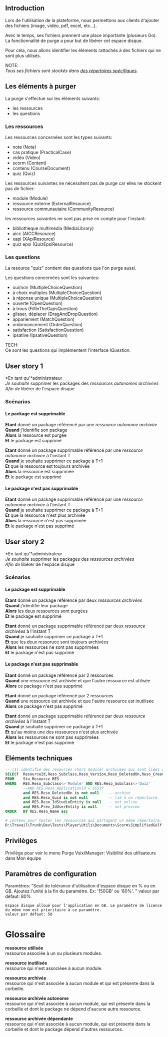 ﻿---
Title: Introduction
Sort: 1
Modified: 
---
## Introduction

Lors de l'utilisation de la plateforme, nous permettons aux clients d'ajouter des fichiers (image, vidéo, pdf, excel, etc...).

Avec le temps, ses fichiers prennent une place importante (plusieurs Go). La fonctionnalité de purge a pour but de libérer cet espace disque.

Pour cela, nous allons identifier les éléments rattachés à des fichiers qui ne sont plus utilisés.

NOTE:<br>
*Tous ses fichiers sont stockés dans [des répertoires spécifiques](./01-stockage-des-fichiers.md).*

## Les éléments à purger

La purge s'effectue sur les éléments suivants:
* les ressources
* les questions

### Les ressources

Les ressources concernées sont les types suivants:
* note          (Note)
* cas pratique  (PracticalCase)
* vidéo         (Video)
* scorm         (Content)
* contenu       (CourseDocument)
* quiz          (Quiz)

Les ressources suivantes ne nécessitent pas de purge car elles ne stockent pas de fichier:
* module                    (Module)
* ressource externe         (ExternalResource)
* ressource communautaire   (CommunityResource)

les ressources suivantes ne sont pas prise en compte pour l'instant:
* bibliothèque multimédia   (MediaLibrary)
* aicc                      (AICCResource)
* xapi                      (XApiResource)
* quiz epsi                 (QuizEpsiResource)

### Les questions

La resource "quiz" contient des questions que l'on purge aussi.

Les questions concernées sont les suivantes:
* oui/non               (MultipleChoiceQuestion)
* à choix multiples     (MultipleChoiceQuestion)
* à réponse unique      (MultipleChoiceQuestion)
* ouverte               (OpenQuestion)
* à trous               (FillInTheGapsQuestion)
* glisser, déplacer     (DragAndDropQuestion)
* appariement           (MatchQuestion)
* ordonnancement        (OrderQuestion)
* satisfaction           (SatisfactionQuestion)
* ipsative              (IpsativeQuestion)

TECH:<br>
Ce sont les questions qui implémentent l'interface *IQuestion*.

## User story 1

*En tant qu'*administrateur<br>
*Je souhaite* supprimer les packages des *ressources autonomes archivées*<br>
*Afin de* libérer de l'espace disque<br>

### Scénarios

#### Le package est supprimable

**Etant** donné un package référencé par une *ressource autonome archivée*<br>
**Quand** j'identifie son package<br>
**Alors** la ressource est purgée<br>
**Et** le package est supprimé<br>

**Etant** donné un package supprimable référencé par une *ressource autonome archivée* à l'instant T<br>
**Quand** je souhaite supprimer ce package à T+1<br>
**Et** que la ressource est toujours archivée<br>
**Alors** la ressource est supprimée<br>
**Et** le package est supprimé<br>

#### Le package n'est pas supprimable

**Etant** donné un package supprimable référencé par une *ressource autonome archivée* à l'instant T<br>
**Quand** je souhaite supprimer ce package à T+1<br>
**Et** que la ressource n'est plus archivée<br>
**Alors** la ressource n'est pas supprimée<br>
**Et** le package n'est pas supprimé<br>

## User story 2

*En tant qu'*administrateur<br>
*Je souhaite* supprimer les packages des *ressources archivées*<br>
*Afin de* libérer de l'espace disque<br>

### Scénarios

#### Le package est supprimable

**Etant** donné un package référencé par deux *ressources archivées*<br>
**Quand** j'identifie leur package<br>
**Alors** les deux ressources sont purgées<br>
**Et** le package est supprimé<br>

**Etant** donné un package supprimable référencé par deux *ressource archivées* à l'instant T<br>
**Quand** je souhaite supprimer ce package à T+1<br>
**Et** que les deux ressoruce sont toujours archivées<br>
**Alors** les ressources ne sont pas supprimées<br>
**Et** le package n'est pas supprimé<br>

#### Le package n'est pas supprimable

**Etant** donné un package référencé par 2 ressources<br>
**Quand** une ressource est archivée et que l'autre ressource est utilisée<br>
**Alors** ce package n'est pas supprimé<br>

**Etant** donné un package référencé par 2 ressources<br>
**Quand** une ressource est archivée et que l'autre ressource est inutilisée<br>
**Alors** ce package n'est pas supprimé<br>

**Etant** donné un package supprimable référencé par deux *ressource archivées* à l'instant T<br>
**Quand** je souhaite supprimer ce package à T+1<br>
**Et** qu'au moins une des ressources n'est plus archivée<br>
**Alors** les ressources ne sont pas supprimées<br>
**Et** le package n'est pas supprimé<br>

## Eléments techniques

```sql
-- (1) identifie des resources (hors module) archivées qui sont liées à un répertoire
SELECT	ResourceId,Reso_Subclass,Reso_Version,Reso_DeletedOn,Reso_CreatedOn,Reso_ModifiedOn,Reso_Name, Reso_IdStudioEntity, Reso_VersionOnline, Reso_LastVersionOnline, Prev_IdStudioEntity, Prev_IdUserEntity, Reso_Guid, Reso_CourseId 
FROM	Stu_Resource RES
WHERE	RES.Reso_Subclass<>'Module' AND RES.Reso_Subclass<>'Quiz' 
		--AND RES.Reso_ApplicationId = 65537 
		and RES.Reso_DeletedOn is not null    -- archivé
        and RES.Reso_Guid is not null         -- lié à un répertoire
		and RES.Reso_IdStudioEntity is null   -- not online
		and RES.Prev_IdUserEntity is null     -- not preview
ORDER	BY RES.Reso_Name asc
```

```bash
# contenu pour tester les ressources qui partagent un même répertoire.
D:\Travail\Trunk\Dev\Tests\Player\Utils\Documents\Scorm\SimplifiedGolf.zip
```

## Privilèges

Privilège pour voir le menu Purge
    Vsix/Manager: Visibilité des utilisateurs dans Mon équipe 

## Paramètres de configuration

Paramètres: 
    "Seuil de tolérance d'utilisation d'espace disque en % ou en GB. Ajoutez l'unité à la fin du paramètre. Ex: '150GB' ou '80%'. "
    valeur par défaut: 80%

    Espace disque alloué pour l'application en GB. Le paramètre de licence du même nom est prioritaire à ce paramètre.
    valeur par défaut: 50

# Glossaire

**ressource utilisée**<br>
ressource associée à un ou plusieurs modules.

**ressource inutilisée**<br>
ressource qui n'est associéee à aucun module.

**ressource archivée**<br>
ressource qui n'est associée à aucun module et qui est présente dans la corbeille.

**ressource archivée autonome**<br>
ressource qui n'est associée à aucun module, qui est présente dans la corbeille et dont le package ne dépend d'aucune autre ressource.

**ressource archivée dépendante**<br>
ressource qui n'est associée à aucun module, qui est présente dans la corbeille et dont le package dépend d'autres ressources.